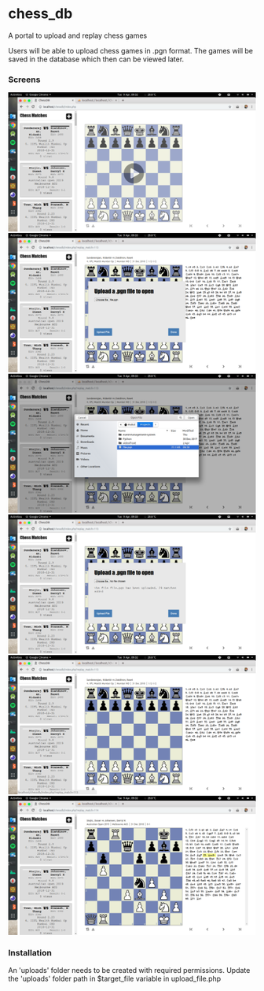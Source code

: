 # chess_db
A portal to upload and replay chess games

Users will be able to upload chess games in .pgn format. The games will be saved in the database which then can be viewed later.

### Screens
![](screens/image9.png)
![](screens/image4.png)
![](screens/image3.png)
![](screens/image6.png)
![](screens/image5.png)
![](screens/image1.png)

### Installation
An 'uploads' folder needs to be created with required permissions.
Update the 'uploads' folder path in $target_file variable in upload_file.php
